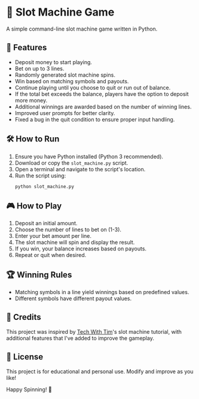 # 🎰 Slot Machine Game

A simple command-line slot machine game written in Python.

## 📌 Features

- Deposit money to start playing.
- Bet on up to 3 lines.
- Randomly generated slot machine spins.
- Win based on matching symbols and payouts.
- Continue playing until you choose to quit or run out of balance.
- If the total bet exceeds the balance, players have the option to deposit more money.
- Additional winnings are awarded based on the number of winning lines.
- Improved user prompts for better clarity.
- Fixed a bug in the quit condition to ensure proper input handling.

## 🛠️ How to Run

1. Ensure you have Python installed (Python 3 recommended).
2. Download or copy the `slot_machine.py` script.
3. Open a terminal and navigate to the script's location.
4. Run the script using:
   ```sh
   python slot_machine.py
   ```

## 🎮 How to Play

1. Deposit an initial amount.
2. Choose the number of lines to bet on (1-3).
3. Enter your bet amount per line.
4. The slot machine will spin and display the result.
5. If you win, your balance increases based on payouts.
6. Repeat or quit when desired.

## 🏆 Winning Rules

- Matching symbols in a line yield winnings based on predefined values.
- Different symbols have different payout values.

## 🙌 Credits

This project was inspired by [Tech With Tim](https://www.youtube.com/@TechWithTim)'s slot machine tutorial, with additional features that I've added to improve the gameplay.

## 📜 License

This project is for educational and personal use. Modify and improve as you like!

Happy Spinning! 🎰

